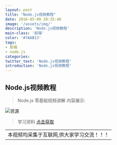 ```yaml
---
layout: post
title: "Node.js视频教程"
date: 2016-05-08 20:35:48
image: '/assets/img/'
description: 'Node.js视频教程'
main-class: '前端'
color: '#7AAB13'
tags:
- 前端
- node.js
categories:
twitter_text: 'Node.js视频教程'
introduction: 'Node.js视频教程'
---
```


## Node.js视频教程

>Node.js 零基础视频讲解
内容展示:

![资源](http://ojjj16i32.bkt.clouddn.com/a-1-1.png)

> 学习资料 [点击获取](http://svip.tzyee.net/list/8lwEs)

<table><tr><td bgcolor="">
本视频均采集于互联网,供大家学习交流！！！
</td></tr></table>
